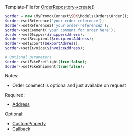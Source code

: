 Template-File for [OrderRepository->create()][OrderRepository]

```php
$order = new \MyPromo\Connect\SDK\Models\Orders\Order();
$order->setReference('your-order-reference');
$order->setReference2('your-order-reference2');
$order->setComment('your comment for order here');
$order->setShipper($shipperAddress);
$order->setRecipient($recipientAddress);
$order->setExport($exportAddress);
$order->setInvoice($invoiceAddress);

# Optional parameters 
$order->setFakePreflight(true|false);
$order->setFakeShipment(true|false);
```

Notes:

* Order commect is optional and just available on request

Required:

- [Address][address]

Optional:

- [CustomProperty][CustomProperty]
- [Callback][callback]

[OrderRepository]: ../../Repositories/Orders/OrderRepository.md

[CustomProperty]: ../CustomProperty.md

[callback]: ../Callback.md

[address]: ../Address.md
